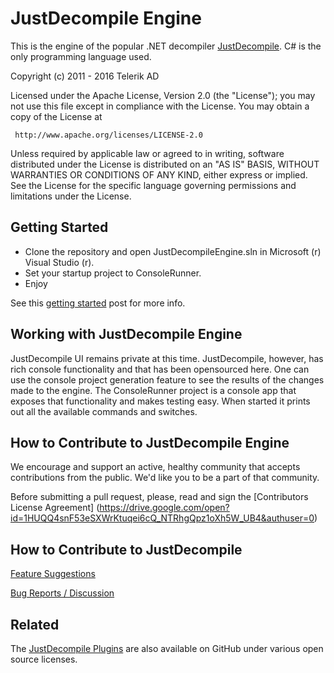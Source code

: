 # JustDecompile Engine

This is the engine of the popular .NET decompiler [JustDecompile](http://www.telerik.com/products/decompiler.aspx). C# is the only programming language used.

Copyright (c) 2011 - 2016 Telerik AD

Licensed under the Apache License, Version 2.0 (the "License"); you may not use this file except in compliance with the License. You may obtain a copy of the License at

     http://www.apache.org/licenses/LICENSE-2.0

Unless required by applicable law or agreed to in writing, software distributed under the License is distributed on an "AS IS" BASIS, WITHOUT WARRANTIES OR CONDITIONS OF ANY KIND, either express or implied. See the License for the specific language governing permissions and limitations under the License.


## Getting Started

- Clone the repository and open JustDecompileEngine.sln in Microsoft (r) Visual Studio (r).
- Set your startup project to ConsoleRunner.
- Enjoy

See this [getting started](http://developer.telerik.com/featured/a-look-at-the-open-source-justdecompile-engine/) post for more info. 

## Working with JustDecompile Engine

JustDecompile UI remains private at this time. JustDecompile, however, has rich console functionality and that has been opensourced here.
One can use the console project generation feature to see the results of the changes made to the engine. The ConsoleRunner project
is a console app that exposes that functionality and makes testing easy. When started it prints out all the available commands and switches. 

## How to Contribute to JustDecompile Engine

We encourage and support an active, healthy community that accepts contributions from the public. We'd like you to be a part of that community.

Before submitting a pull request, please, read and sign the [Contributors License Agreement] (https://drive.google.com/open?id=1HUQQ4snF53eSXWrKtuqei6cQ_NTRhgQpz1oXh5W_UB4&authuser=0)

## How to Contribute to JustDecompile


[Feature Suggestions](http://justdecompile.uservoice.com)

[Bug Reports / Discussion](http://www.telerik.com/forums/justdecompile/general-discussions)

## Related

The [JustDecompile Plugins](https://github.com/telerik/justdecompile-plugins) are also available on GitHub under various open source licenses. 
